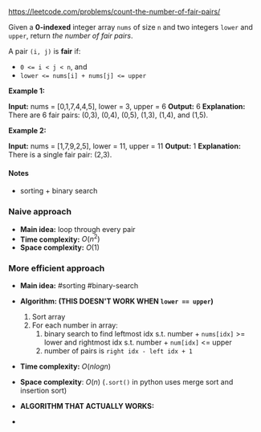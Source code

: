 https://leetcode.com/problems/count-the-number-of-fair-pairs/

Given a **0-indexed** integer array `nums` of size `n` and two integers `lower` and `upper`, return _the number of fair pairs_.

A pair `(i, j)` is **fair** if:

- `0 <= i < j < n`, and
- `lower <= nums[i] + nums[j] <= upper`

**Example 1:**

**Input:** nums = [0,1,7,4,4,5], lower = 3, upper = 6
**Output:** 6
**Explanation:** There are 6 fair pairs: (0,3), (0,4), (0,5), (1,3), (1,4), and (1,5).

**Example 2:**

**Input:** nums = [1,7,9,2,5], lower = 11, upper = 11
**Output:** 1
**Explanation:** There is a single fair pair: (2,3).

#### Notes

- sorting + binary search
### Naive approach

- **Main idea:** loop through every pair
- **Time complexity:** $O(n^2)$
- **Space complexity:** $O(1)$

### More efficient approach

- **Main idea:** #sorting  #binary-search
- **Algorithm: (THIS DOESN'T WORK WHEN `lower == upper`)**
	1. Sort array
	2. For each number in array:
		1. binary search to find leftmost idx s.t. number + `nums[idx]` >= lower and rightmost idx s.t. number + `num[idx]` <= upper
		2. number of pairs is `right idx - left idx + 1`

- **Time complexity:** $O(nlogn)$
- **Space complexity**: $O(n)$ (`.sort()` in python uses merge sort and insertion sort)

- **ALGORITHM THAT ACTUALLY WORKS:**
- 



